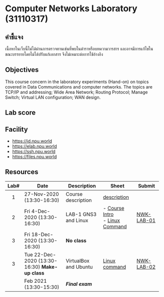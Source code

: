 # Computer Networks Laboratory (31110317)
## คำชี้แจง
เนื้อหาในเว็บนี้ไม่ได้ผ่านการตรวจทานเช่นที่พบในตำราหรือบทความวารสาร และอาจมีการแก้ไขในขณะบรรยายโดยไม่ได้ปรับแก้เอกสาร จึงไม่เหมาะต่อการใช้อ้างอิง

## Objectives
This course concern in the laboratory experiments (Hand-on) on topics covered in Data Communications and computer networks. The topics are TCP/IP and addressing; Wide Area Network; Routing Protocol; Manage Switch; Virtual LAN configuration; WAN design.
## Lab score

## Facility
* https://id.npu.world
* https://elab.npu.world
* https://ssh.npu.world
* https://files.npu.world

## Resources

| Lab# | Date | Description  |Sheet|Submit|
|:-----:|------|-------------|----|---|
| 1  |  27-Nov-2020 (13:30-16:30)   | Course description  | [description](31110317-description.pdf)                 ||     
| 2  | Fri 4-Dec-2020 (13:30-16:30)  | LAB-1 GNS3 and Linux   | - [Course Intro](w1/w1.1-CourseIntroduction.pdf)<br> - [Linux Command](w1/w1.2-Linux-command.pdf)| [NWK-LAB-01](https://elab.npu.world) |
| 3  | Fri 18-Dec-2020 (13:30-16:30)  | **No class**   |  |  |
| 3  | Tue 22-Dec-2020 (13:30-16:30) **Make-up class**  |VirtualBox and Ubuntu|[Linux command](w2/w1.2-Linux-command.pdf) | [NWK-LAB-02](https://elab.npu.world)  |
|     |  Feb 2021 (13:30-15:30)   | ***Final exam***   |                ||
